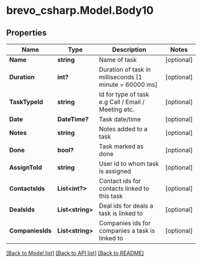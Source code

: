 # brevo_csharp.Model.Body10
## Properties

Name | Type | Description | Notes
------------ | ------------- | ------------- | -------------
**Name** | **string** | Name of task | [optional] 
**Duration** | **int?** | Duration of task in milliseconds [1 minute &#x3D; 60000 ms] | [optional] 
**TaskTypeId** | **string** | Id for type of task e.g Call / Email / Meeting etc. | [optional] 
**Date** | **DateTime?** | Task date/time | [optional] 
**Notes** | **string** | Notes added to a task | [optional] 
**Done** | **bool?** | Task marked as done | [optional] 
**AssignToId** | **string** | User id to whom task is assigned | [optional] 
**ContactsIds** | **List&lt;int?&gt;** | Contact ids for contacts linked to this task | [optional] 
**DealsIds** | **List&lt;string&gt;** | Deal ids for deals a task is linked to | [optional] 
**CompaniesIds** | **List&lt;string&gt;** | Companies ids for companies a task is linked to | [optional] 

[[Back to Model list]](../README.md#documentation-for-models) [[Back to API list]](../README.md#documentation-for-api-endpoints) [[Back to README]](../README.md)

